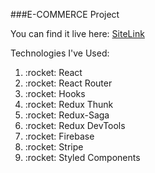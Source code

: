 ###E-COMMERCE Project 

You can find it live here: [SiteLink](https://e-com-project-live.herokuapp.com/)

Technologies I've Used:

<ol>
  <li> :rocket: React  </li>
  <li> :rocket: React Router  </li>
  <li> :rocket: Hooks  </li>
  <li> :rocket: Redux Thunk  </li>
  <li> :rocket: Redux-Saga  </li>
  <li> :rocket: Redux DevTools  </li>
  <li> :rocket: Firebase  </li>
  <li> :rocket: Stripe  </li>
  <li> :rocket: Styled Components  </li>
 </ol>

